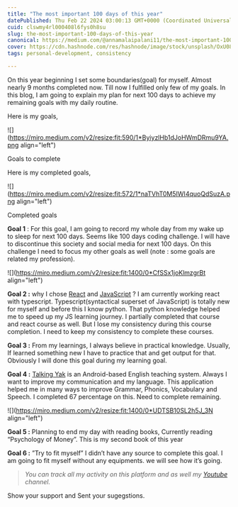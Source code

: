 ```yaml
---
title: "The most important 100 days of this year"
datePublished: Thu Feb 22 2024 03:00:13 GMT+0000 (Coordinated Universal Time)
cuid: clswmy4rl000408l6fys0h8su
slug: the-most-important-100-days-of-this-year
canonical: https://medium.com/@annamalaipalani11/the-most-important-100-days-of-this-year-1cde74eee674
cover: https://cdn.hashnode.com/res/hashnode/image/stock/unsplash/OxU08SFhPbI/upload/f4ddbb5057788799f10801eb2c302c07.jpeg
tags: personal-development, consistency

---
```


On this year beginning I set some boundaries(goal) for myself. Almost nearly 9 months completed now. Till now I fulfilled only few of my goals. In this blog, I am going to explain my plan for next 100 days to achieve my remaining goals with my daily routine.

Here is my goals,

![](https://miro.medium.com/v2/resize:fit:590/1*ByiyzlHb1dJoHWmDRmu9YA.png align="left")

Goals to complete

Here is my completed goals,

![](https://miro.medium.com/v2/resize:fit:572/1*naTVhT0M5IWI4quoQdSuzA.png align="left")

Completed goals

**Goal 1** : For this goal, I am going to record my whole day from my wake up to sleep for next 100 days. Seems like 100 days coding challenge. I will have to discontinue this society and social media for next 100 days. On this challenge I need to focus my other goals as well (note : some goals are related my profession).

![](https://miro.medium.com/v2/resize:fit:1400/0*CfSSx1joKlmzgrBt align="left")

**Goal 2 :** why I chose [React](https://www.udemy.com/share/101WcY3@-2x0kgcJ2XxQ9PBspPJ8NTgyq1Q0k2yWBTUs0Z6irNUxVkpClS_WNQdIsSGAZwNk/) and [JavaScript](https://www.udemy.com/share/101Wfe3@eMzyUHSzvdJWaQAmyLti9GwkI9hSilXJVt8e9GdNh6aRDdfiBwhvjyuhlwYgLgo8/) ? I am currently working react with typescript. Typescript(syntactical superset of JavaScript) is totally new for myself and before this I know python. That python knowledge helped me to speed up my JS learning journey. I partially completed that course and react course as well. But I lose my consistency during this course completion. I need to keep my consistency to complete these courses.

**Goal 3 :** From my learnings, I always believe in practical knowledge. Usually, If learned something new I have to practice that and get output for that. Obviously I will done this goal during my learning goal.

**Goal 4 :** [Talking Yak](https://www.talkingyak.com/) is an Android-based English teaching system. Always I want to improve my communication and my language. This application helped me in many ways to improve Grammar, Phonics, Vocabulary and Speech. I completed 67 percentage on this. Need to complete remaining.

![](https://miro.medium.com/v2/resize:fit:1400/0*UDTSB10SL2h5J_3N align="left")

**Goal 5 :** Planning to end my day with reading books, Currently reading “Psychology of Money”. This is my second book of this year

**Goal 6 :** ”Try to fit myself” I didn’t have any source to complete this goal. I am going to fit myself without any equipments. we will see how it’s going.

> *You can track all my activity on this platform and as well my* [*Youtube*](https://www.youtube.com/channel/UCVgcm6xK8WEZNwtLzpxfL-w/featured) *channel.*

Show your support and Sent your sugegstions.